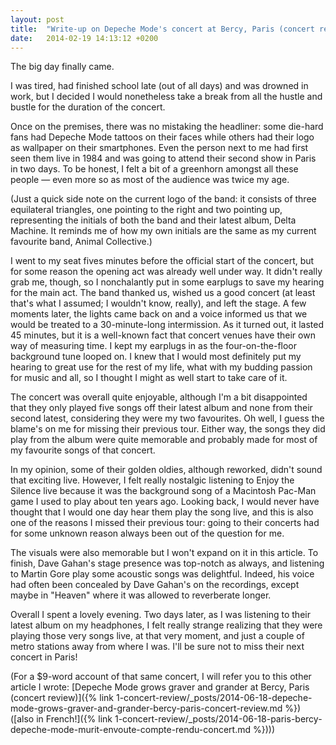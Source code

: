 ```yaml
---
layout: post
title:  "Write-up on Depeche Mode's concert at Bercy, Paris (concert review)"
date:   2014-02-19 14:13:12 +0200
---
```


The big day finally came.

I was tired, had finished school late (out of all days) and was drowned in work, but I decided I would nonetheless take a break from all the hustle and bustle for the duration of the concert.

Once on the premises, there was no mistaking the headliner: some die-hard fans had Depeche Mode tattoos on their faces while others had their logo as wallpaper on their smartphones. Even the person next to me had first seen them live in 1984 and was going to attend their second show in Paris in two days. To be honest, I felt a bit of a greenhorn amongst all these people — even more so as most of the audience was twice my age.

(Just a quick side note on the current logo of the band: it consists of three equilateral triangles, one pointing to the right and two pointing up, representing the initials of both the band and their latest album, Delta Machine. It reminds me of how my own initials are the same as my current favourite band, Animal Collective.)

I went to my seat fives minutes before the official start of the concert, but for some reason the opening act was already well under way. It didn't really grab me, though, so I nonchalantly put in some earplugs to save my hearing for the main act. The band thanked us, wished us a good concert (at least that's what I assumed; I wouldn't know, really), and left the stage. A few moments later, the lights came back on and a voice informed us that we would be treated to a 30-minute-long intermission. As it turned out, it lasted 45 minutes, but it is a well-known fact that concert venues have their own way of measuring time. I kept my earplugs in as the four-on-the-floor background tune looped on. I knew that I would most definitely put my hearing to great use for the rest of my life, what with my budding passion for music and all, so I thought I might as well start to take care of it.

The concert was overall quite enjoyable, although I'm a bit disappointed that they only played five songs off their latest album and none from their second latest, considering they were my two favourites. Oh well, I guess the blame's on me for missing their previous tour. Either way, the songs they did play from the album were quite memorable and probably made for most of my favourite songs of that concert.

In my opinion, some of their golden oldies, although reworked, didn't sound that exciting live. However, I felt really nostalgic listening to Enjoy the Silence live because it was the background song of a Macintosh Pac-Man game I used to play about ten years ago. Looking back, I would never have thought that I would one day hear them play the song live, and this is also one of the reasons I missed their previous tour: going to their concerts had for some unknown reason always been out of the question for me.

The visuals were also memorable but I won't expand on it in this article. To finish, Dave Gahan's stage presence was top-notch as always, and listening to Martin Gore play some acoustic songs was delightful. Indeed, his voice had often been concealed by Dave Gahan's on the recordings, except maybe in "Heaven" where it was allowed to reverberate longer.

Overall I spent a lovely evening. Two days later, as I was listening to their latest album on my headphones, I felt really strange realizing that they were playing those very songs live, at that very moment, and just a couple of metro stations away from where I was. I'll be sure not to miss their next concert in Paris!

(For a $9-word account of that same concert, I will refer you to this other article I wrote: [Depeche Mode grows graver and grander at Bercy, Paris (concert review)]({% link 1-concert-review/_posts/2014-06-18-depeche-mode-grows-graver-and-grander-bercy-paris-concert-review.md %}) ([also in French!]({% link 1-concert-review/_posts/2014-06-18-paris-bercy-depeche-mode-murit-envoute-compte-rendu-concert.md %})))